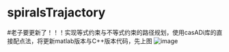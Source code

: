 # spiralsTrajactory

#老子要更新了！！！实现等式约束与不等式约束的路径规划，使用casADi库的直接配点法，将更新matlab版本与C++版本代码，先上图
![image](https://user-images.githubusercontent.com/30210441/137416257-5c4d4522-972d-4ab3-8ee4-c79fe09a6938.png)
